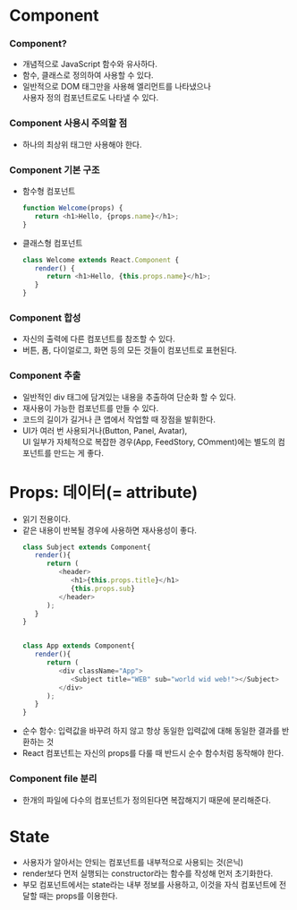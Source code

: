 <h1>Component</h1>
<p>
   <h3>Component?</h3>
   <ul>
      <li>개념적으로 JavaScript 함수와 유사하다.</li>
      <li>함수, 클래스로 정의하여 사용할 수 있다.</li>
      <li>일반적으로 DOM 태그만을 사용해 엘리먼트를 나타냈으나<br>
      사용자 정의 컴포넌트로도 나타낼 수 있다.</li>
   </ul>

   <h3>Component 사용시 주의할 점</h3>
   <ul>
      <li>하나의 최상위 태그만 사용해야 한다.</li>
   </ul>

   <h3>Component 기본 구조</h3>
   <ul>
      <li>함수형 컴포넌트</li>
      <!-- `(백틱)을 사용하여 코드블록시 한줄을 띄고 사용한다.
      또한, Ctrl + Shift + v를 사용하여 md 미리보기가 가능하다.
       -->

   ```javascript
   function Welcome(props) {
      return <h1>Hello, {props.name}</h1>;
   }
   ```
   
   <li>클래스형 컴포넌트</li>
   
   ```javascript
   class Welcome extends React.Component {
      render() {
         return <h1>Hello, {this.props.name}</h1>;
      }  
   }
   ```
   </ul>

   <h3>Component 합성</h3>
   <ul>
      <li>자신의 출력에 다른 컴포넌트를 참조할 수 있다.</li>
      <li>버튼, 폼, 다이얼로그, 화면 등의 모든 것들이 컴포넌트로 표현된다.</li>
   </ul>

   <h3>Component 추출</h3>
   <ul>
      <li>일반적인 div 태그에 담겨있는 내용을 추출하여 단순화 할 수 있다.</li>
      <li>재사용이 가능한 컴포넌트를 만들 수 있다.</li>
      <li>코드의 길이가 길거나 큰 앱에서 작업할 때 장점을 발휘한다.</li>
      <li>UI가 여러 번 사용되거나(Button, Panel, Avatar),<br> 
      UI 일부가 자체적으로 복잡한 경우(App, FeedStory, COmment)에는 별도의 컴포넌트를 만드는 게 좋다.</li>
   </ul>

   <h1>Props: 데이터(= attribute)</h1>
   <ul>
      <li>읽기 전용이다.</li>
      <li>같은 내용이 반복될 경우에 사용하면 재사용성이 좋다.</li>

   ```javascript
   class Subject extends Component{
      render(){
         return (
            <header>
               <h1>{this.props.title}</h1>
               {this.props.sub}
            </header>
         );
      }
   }


   class App extends Component{
      render(){
         return (
            <div className="App">
               <Subject title="WEB" sub="world wid web!"></Subject>
            </div>
         );
      }
   }
   ```
   <li>순수 함수: 입력값을 바꾸려 하지 않고 항상 동일한 입력값에 대해 동일한 결과를 반환하는 것</li>
   <li>React 컴포넌트는 자신의 props를 다룰 때 반드시 순수 함수처럼 동작해야 한다.</li>
   </ul>

   <h3>Component file 분리</h3>
   <ul>
      <li>한개의 파일에 다수의 컴포넌트가 정의된다면 복잡해지기 때문에 분리해준다.</li>
   </ul>

   <h1>State</h1>
   <ul>
      <li>사용자가 알아서는 안되는 컴포넌트를 내부적으로 사용되는 것(은닉)</li>
      <li>render보다 먼저 실행되는 constructor라는 함수를 작성해 먼저 초기화한다.</li>
      <li>부모 컴포넌트에서는 state라는 내부 정보를 사용하고, 이것을 자식 컴포넌트에 전달할 때는 props를 이용한다.</li>
   </ul>  
</p>